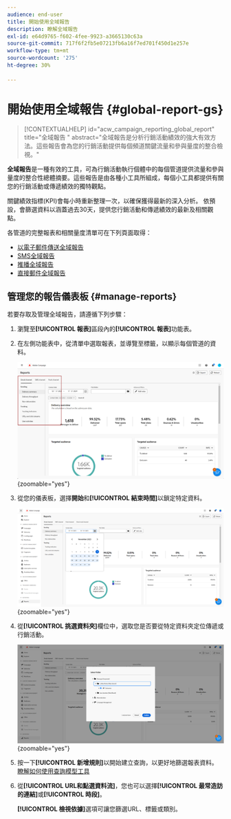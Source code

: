 ```yaml
---
audience: end-user
title: 開始使用全域報告
description: 瞭解全域報告
exl-id: e64d9765-f602-4fee-9923-a3665130c63a
source-git-commit: 717f6f2fb5e07213fb6a16f7ed701f450d1e257e
workflow-type: tm+mt
source-wordcount: '275'
ht-degree: 30%

---
```


# 開始使用全域報告 {#global-report-gs}

>[!CONTEXTUALHELP]
>id="acw_campaign_reporting_global_report"
>title="全域報告 "
>abstract="全域報告是分析行銷活動績效的強大有效方法。這些報告會為您的行銷活動提供每個頻道關鍵流量和參與量度的整合檢視。"

**全域報告**&#x200B;是一種有效的工具，可為行銷活動執行個體中的每個管道提供流量和參與量度的整合性總體摘要。這些報告是由各種小工具所組成，每個小工具都提供有關您的行銷活動或傳遞績效的獨特觀點。

關鍵績效指標(KPI)會每小時重新整理一次，以確保獲得最新的深入分析。 依預設，會篩選資料以涵蓋過去30天，提供您行銷活動和傳遞績效的最新及相關觀點。

各管道的完整報表和相關量度清單可在下列頁面取得：

* [以電子郵件傳送全域報告](global-report-email.md)
* [SMS全域報告](global-report-sms.md)
* [推播全域報告](global-report-push.md)
* [直接郵件全域報告](global-report-direct.md)

## 管理您的報告儀表板 {#manage-reports}

若要存取及管理全域報告，請遵循下列步驟：

1. 瀏覽至&#x200B;**[!UICONTROL 報表]**&#x200B;區段內的&#x200B;**[!UICONTROL 報表]**&#x200B;功能表。

1. 在左側功能表中，從清單中選取報表，並導覽至標籤，以顯示每個管道的資料。

   ![](assets/global_report_manage_3.png){zoomable="yes"}

1. 從您的儀表板，選擇&#x200B;**開始**&#x200B;和&#x200B;**[!UICONTROL 結束時間]**&#x200B;以鎖定特定資料。

   ![](assets/global_report_manage_1.png){zoomable="yes"}

1. 從&#x200B;**[!UICONTROL 挑選資料夾]**&#x200B;欄位中，選取您是否要從特定資料夾定位傳遞或行銷活動。

   ![](assets/global_report_manage_2.png){zoomable="yes"}

1. 按一下&#x200B;**[!UICONTROL 新增規則]**&#x200B;以開始建立查詢，以更好地篩選報表資料。 [瞭解如何使用查詢模型工具](../query/query-modeler-overview.md)

1. 從&#x200B;**[!UICONTROL URL和點選資料流]**，您也可以選擇&#x200B;**[!UICONTROL 最常造訪的連結]**&#x200B;或&#x200B;**[!UICONTROL 時段]**。

   **[!UICONTROL 檢視依據]**&#x200B;選項可讓您篩選URL、標籤或類別。
